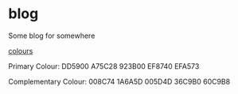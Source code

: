 blog
====

Some blog for somewhere

[colours](http://colorschemedesigner.com/#0p22yMzrHuUy6)

Primary Colour:
DD5900  A75C28  923B00  EF8740  EFA573

Complementary Colour:
008C74  1A6A5D  005D4D  36C9B0  60C9B8
